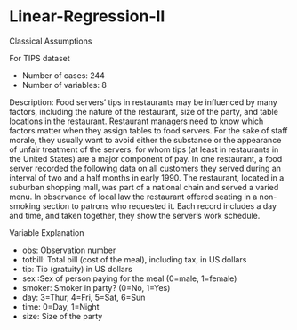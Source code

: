 # Linear-Regression-II
Classical Assumptions

For TIPS dataset

- Number of cases: 244
- Number of variables: 8

Description: Food servers’ tips in restaurants may be influenced by many factors, including the nature of the restaurant, size of the party, and table locations in the restaurant. Restaurant managers need to know which factors matter when they assign tables to food servers. For the sake of staff morale, they usually want to avoid either the substance or the appearance of unfair treatment of the servers, for whom tips (at least in restaurants in the United States) are a major component of pay. In one restaurant, a food server recorded the following data on all customers they served during an interval of two and a half months in early 1990. The restaurant, located in a suburban shopping mall, was part of a national chain and served a varied menu. In observance of local law the restaurant offered seating in a non-smoking section to patrons who requested it. Each record includes a day and time, and taken together, they show the server’s work schedule.

Variable Explanation

- obs: Observation number
- totbill: Total bill (cost of the meal), including tax, in US dollars
- tip: Tip (gratuity) in US dollars
- sex :Sex of person paying for the meal (0=male, 1=female)
- smoker: Smoker in party? (0=No, 1=Yes)
- day: 3=Thur, 4=Fri, 5=Sat, 6=Sun
- time: 0=Day, 1=Night
- size: Size of the party

